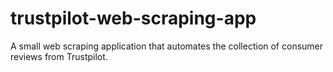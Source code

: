 # trustpilot-web-scraping-app
A small web scraping application that automates the collection of consumer reviews from Trustpilot.
